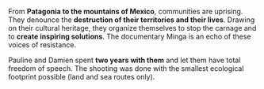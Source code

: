 From **Patagonia to the mountains of Mexico**, communities are uprising. They denounce the **destruction of their territories and their lives**. Drawing on their cultural heritage, they organize themselves to stop the carnage and to **create inspiring solutions**. The documentary Minga is an echo of these voices of resistance.

Pauline and Damien spent **two years with them** and let them have total freedom of speech. The shooting was done with the smallest ecological footprint possible (land and sea routes only).
